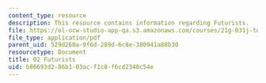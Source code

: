 ```yaml
---
content_type: resource
description: This resource contains information regarding Futurists.
file: https://ol-ocw-studio-app-qa.s3.amazonaws.com/courses/21g-031j-topics-in-the-avant-garde-in-literature-and-cinema-spring-2003/b86693d286b103acf1c8f6cd2340c54e_MIT21G_031JS03_2futurists.pdf
file_type: application/pdf
parent_uid: 529d260a-9f6d-289d-6c8e-380941a88b30
resourcetype: Document
title: 02 Futurists
uid: b86693d2-86b1-03ac-f1c8-f6cd2340c54e
---
```


